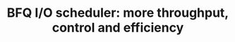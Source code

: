 ---
categories:
- bkk19
description: 'DescriptionThis presentation is a report on the last improvements on
  the BFQ I/O scheduler. These improvements benefit virtually any system, from embedded
  devices, to personal systems, to nodes in a data center.<br><br>This first set of
  changes concerns throughput. In the most complex scenarios for guaranteeing I/O
  bandwidths, BFQ delivers up to five-time higher throughput than existing solutions.
  But the same mechanisms that gained BFQ this primacy become a hindrance with some
  deceptive workloads. These workloads trick BFQ mechanisms into wrongly believing
  that some I/O flows need to be privileged with respect to other flows, even at the
  expense of losing throughput dramatically. In contrast, total throughout is the
  only performance parameter that matters. We took countermeasures to offset this
  loss of throughput, countermeasures that fully succeed with some&nbsp;<br>unfriendly
  workloads.<br><br>Then, as for I/O control, the combination of several new improvements
  and fixes let the worst-case start-up time of applications drop by an additional
  35%. We show these results not only through graphs, but also through a new demo
  with a Chromebook.<br><br>The last contributions shown in this presentation are
  about<br>efficiency. In fact, even the execution overhead of an I/O scheduler may
  limit maximum throughput with very fast drives. So, to reduce BFQ overhead, we tried
  to turn some properties of these drives into BFQs advantage: we looked for costly
  optimizations that are no longer necessary with these drives. We found some, and
  added controls that automatically turn them off when not needed.'
image:
  featured: 'true'
  path: /assets/images/featured-images/bkk19/BKK19-510.png
session_attendee_num: '9'
session_id: BKK19-510
session_room: Session Room 3 (Lotus 10)
session_slot:
  end_time: '2019-04-05 11:55:00'
  start_time: '2019-04-05 11:30:00'
session_speakers:
- speaker_bio: Paolo Valente is an Assistant Professor of Computer Science at the
    University of Modena and Reggio Emilia, Italy. Some of his activities focus on
    scheduling algorithms for transmission links, storage devices, and CPUs. As for
    transmission links, Paolo is one of the authors of the QFQ packet scheduler, which
    has been in the Linux kernel until 3.7, after that it has been replaced by QFQ+,
    a faster variant defined and implemented by Paolo himself. Paolo is also the author
    of the last version of the BFQ I/O scheduler, which seems to be on the right track
    to replace the current default I/O scheduler in Linux. Finally, Paolo has also
    defined and implemented other algorithms, part of which are now in FreeBSD, and
    has provided new theoretic results concerning multiprocessor scheduling. Paolo
    has given about thirty talks, as an invited speaker or to present his scientific
    papers.
  speaker_company: University of Modena and Reggio Emilia, Italy
  speaker_image: /assets/images/speakers/bkk19/paolo-valente.jpg
  speaker_location: Modena - Italy
  speaker_name: Paolo Valente
  speaker_position: Assistant Professor of CS
  speaker_username: paolo.valente
- speaker_bio: Paolo Valente is an Assistant Professor of Computer Science at the<br
    /> University of Modena and Reggio Emilia, Italy, and a collaborator of<br />
    the Linaro engineering organization. Paolos main activities focus on<br /> scheduling
    algorithms for storage devices, transmission links and<br /> CPUs. In this respect,
    Paolo is the author of the last version of the<br /> BFQ I/O scheduler. BFQ entered
    the Linux kernel from 4.12, providing<br /> unprecedented low-latency and fairness
    guarantees. As for transmission<br /> links, Paolo is one of the authors of the
    QFQ packet scheduler, which<br /> has been in the Linux kernel until 3.7, after
    that it has been<br /> replaced by QFQ+, a faster variant defined and implemented
    by Paolo<br /> himself. Finally, Paolo has also defined and implemented other<br
    /> algorithms, part of which are now in FreeBSD, and has provided new<br /> theoretic
    results on multiprocessor scheduling.<br /> <br /> Paolo has given about forty
    talks, as an invited speaker or to present<br /> his scientific papers.
  speaker_company: Linaro
  speaker_image: /assets/images/speakers/bkk19/paolo-valente.jpg
  speaker_location: ''
  speaker_name: Paolo Valente
  speaker_position: Linaro, Collaborator, Assistant professor
  speaker_username: paolo_valente.1xog4ur7
session_track: Linux Kernel
tag: session
tags:
- Linux Kernel
title: 'BFQ I/O scheduler: more throughput, control and efficiency'
---